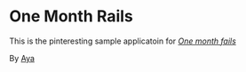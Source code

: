 # One Month Rails

This is the pinteresting sample applicatoin for
[*One month fails*](http://onemonthrails.com)

By [Aya](http://aya.com)